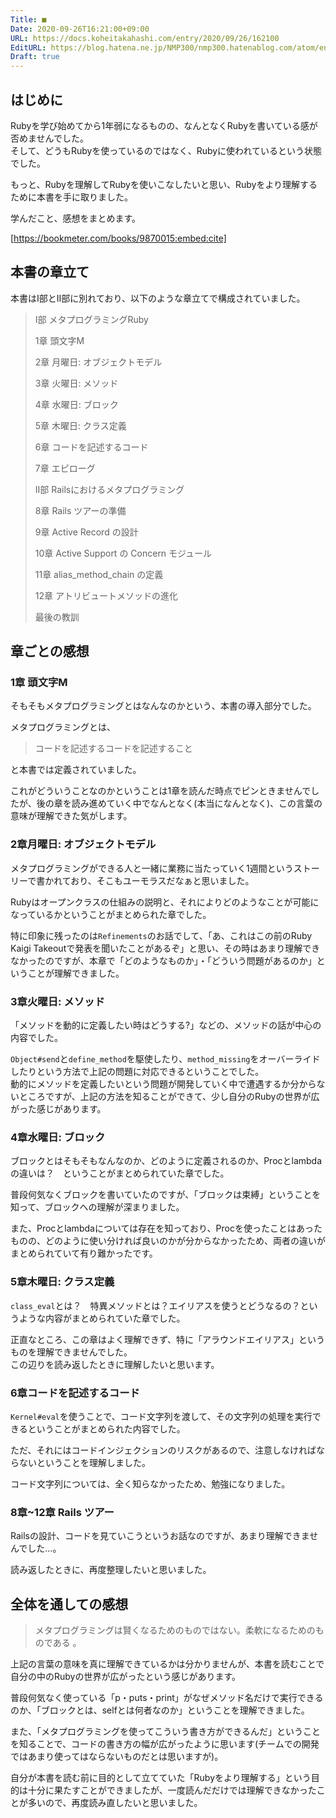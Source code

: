 ```yaml
---
Title: ■
Date: 2020-09-26T16:21:00+09:00
URL: https://docs.koheitakahashi.com/entry/2020/09/26/162100
EditURL: https://blog.hatena.ne.jp/NMP300/nmp300.hatenablog.com/atom/entry/26006613632718165
Draft: true
---
```


## はじめに
<!---
1. その本を読もうと思ったきっかけ。読む前の自分の体験・考え。
2. どうしてこの本を読んだのか
-->

Rubyを学び始めてから1年弱になるものの、なんとなくRubyを書いている感が否めませんでした。  
そして、どうもRubyを使っているのではなく、Rubyに使われているという状態でした。

もっと、Rubyを理解してRubyを使いこなしたいと思い、Rubyをより理解するために本書を手に取りました。

学んだこと、感想をまとめます。

[https://bookmeter.com/books/9870015:embed:cite]

## 本書の章立て
<!-- 3. 本の大まかなあらすじ -->

本書はⅠ部とⅡ部に別れており、以下のような章立てで構成されていました。

> Ⅰ部 メタプログラミングRuby
> 
> 1章 頭文字M
>
> 2章 月曜日: オブジェクトモデル
>
> 3章 火曜日: メソッド
>
> 4章 水曜日: ブロック
>
> 5章 木曜日: クラス定義
>
> 6章 コードを記述するコード
>
> 7章 エピローグ
>
> Ⅱ部 Railsにおけるメタプログラミング
>
> 8章 Rails ツアーの準備
>
> 9章 Active Record の設計
>
> 10章 Active Support の Concern モジュール
>
> 11章 alias_method_chain の定義
>
> 12章 アトリビュートメソッドの進化
>
> 最後の教訓
## 章ごとの感想
### 1章 頭文字M
そもそもメタプログラミングとはなんなのかという、本書の導入部分でした。

メタプログラミングとは、

> コードを記述するコードを記述すること

と本書では定義されていました。

これがどういうことなのかということは1章を読んだ時点でピンときませんでしたが、後の章を読み進めていく中でなんとなく(本当になんとなく)、この言葉の意味が理解できた気がします。
### 2章月曜日: オブジェクトモデル
メタプログラミングができる人と一緒に業務に当たっていく1週間というストーリーで書かれており、そこもユーモラスだなぁと思いました。

Rubyはオープンクラスの仕組みの説明と、それによりどのようなことが可能になっているかということがまとめられた章でした。

特に印象に残ったのは`Refinements`のお話でして、「あ、これはこの前のRuby Kaigi Takeoutで発表を聞いたことがあるぞ」と思い、その時はあまり理解できなかったのですが、本章で「どのようなものか」・「どういう問題があるのか」ということが理解できました。
### 3章火曜日: メソッド
「メソッドを動的に定義したい時はどうする?」などの、メソッドの話が中心の内容でした。

`Object#send`と`define_method`を駆使したり、`method_missing`をオーバーライドしたりという方法で上記の問題に対応できるということでした。  
動的にメソッドを定義したいという問題が開発していく中で遭遇するか分からないところですが、上記の方法を知ることができて、少し自分のRubyの世界が広がった感じがあります。
### 4章水曜日: ブロック
ブロックとはそもそもなんなのか、どのように定義されるのか、Procとlambdaの違いは？　ということがまとめられていた章でした。

普段何気なくブロックを書いていたのですが、「ブロックは束縛」ということを知って、ブロックへの理解が深まりました。

また、Procとlambdaについては存在を知っており、Procを使ったことはあったものの、どのように使い分ければ良いのかが分からなかったため、両者の違いがまとめられていて有り難かったです。
### 5章木曜日: クラス定義
`class_eval`とは？　特異メソッドとは？エイリアスを使うとどうなるの？というような内容がまとめられていた章でした。

正直なところ、この章はよく理解できず、特に「アラウンドエイリアス」というものを理解できませんでした。  
この辺りを読み返したときに理解したいと思います。
### 6章コードを記述するコード
`Kernel#eval`を使うことで、コード文字列を渡して、その文字列の処理を実行できるということがまとめられた内容でした。

ただ、それにはコードインジェクションのリスクがあるので、注意しなければならないということを理解しました。

コード文字列については、全く知らなかったため、勉強になりました。
### 8章~12章 Rails ツアー
Railsの設計、コードを見ていこうというお話なのですが、あまり理解できませんでした…。

読み返したときに、再度整理したいと思いました。

## 全体を通しての感想
> メタプログラミングは賢くなるためのものではない。柔軟になるためのものである 。

上記の言葉の意味を真に理解できているかは分かりませんが、本書を読むことで自分の中のRubyの世界が広がったという感じがあります。  

普段何気なく使っている「p・puts・print」がなぜメソッド名だけで実行できるのか、「ブロックとは、selfとは何者なのか」ということを理解できました。

また、「メタプログラミングを使ってこういう書き方ができるんだ」ということを知ることで、コードの書き方の幅が広がったように思います(チームでの開発ではあまり使ってはならないものだとは思いますが)。

自分が本書を読む前に目的として立てていた「Rubyをより理解する」という目的は十分に果たすことができましたが、一度読んだだけでは理解できなかったことが多いので、再度読み直したいと思いました。
